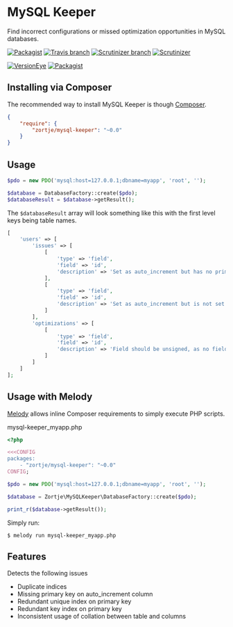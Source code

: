 # MySQL Keeper

Find incorrect configurations or missed optimization opportunities in MySQL databases.

[![Packagist](https://img.shields.io/packagist/v/zortje/mysql-keeper.svg?style=flat)](https://packagist.org/packages/zortje/mysql-keeper) [![Travis branch](https://img.shields.io/travis/zortje/mysql-keeper/master.svg)](https://travis-ci.org/zortje/mysql-keeper) [![Scrutinizer branch](https://img.shields.io/scrutinizer/coverage/g/zortje/mysql-keeper/master.svg?style=flat)](https://scrutinizer-ci.com/g/zortje/mysql-keeper/?branch=master) [![Scrutinizer](https://img.shields.io/scrutinizer/g/zortje/mysql-keeper.svg?style=flat)](https://scrutinizer-ci.com/g/zortje/mysql-keeper/?branch=master)

[![VersionEye](https://img.shields.io/versioneye/d/php/zortje:mysql-keeper.svg?style=flat)](https://www.versioneye.com/php/zortje:mysql-keeper) [![Packagist](https://img.shields.io/packagist/dt/zortje/mysql-keeper.svg?style=flat)](https://packagist.org/packages/zortje/mysql-keeper)

## Installing via Composer

The recommended way to install MySQL Keeper is though [Composer](https://getcomposer.org/).

```JSON
{
    "require": {
        "zortje/mysql-keeper": "~0.0"
    }
}
```

## Usage

```PHP
$pdo = new PDO('mysql:host=127.0.0.1;dbname=myapp', 'root', '');

$database = DatabaseFactory::create($pdo);
$databaseResult = $database->getResult();
```

The `$databaseResult` array will look something like this with the first level keys being table names.

```PHP
[
	'users' => [
		'issues' => [
			[
				'type' => 'field',
				'field' => 'id',
				'description' => 'Set as auto_increment but has no primary key'
			],
			[
				'type' => 'field',
				'field' => 'id',
				'description' => 'Set as auto_increment but is not set as primary'
			]
		],
		'optimizations' => [
			[
				'type' => 'field',
				'field' => 'id',
				'description' => 'Field should be unsigned, as no field values are negative'
			]
		]
	]
];
```

## Usage with Melody

[Melody](http://melody.sensiolabs.org) allows inline Composer requirements to simply execute PHP scripts.

mysql-keeper_myapp.php
```PHP
<?php

<<<CONFIG
packages:
    - "zortje/mysql-keeper": "~0.0"
CONFIG;

$pdo = new PDO('mysql:host=127.0.0.1;dbname=myapp', 'root', '');

$database = Zortje\MySQLKeeper\DatabaseFactory::create($pdo);

print_r($database->getResult());
```

Simply run:
```
$ melody run mysql-keeper_myapp.php
```

## Features

Detects the following issues

* Duplicate indices
* Missing primary key on auto_increment column
* Redundant unique index on primary key
* Redundant key index on primary key
* Inconsistent usage of collation between table and columns
